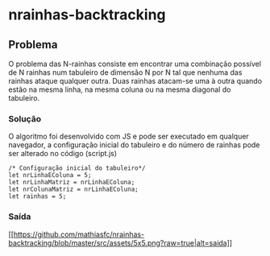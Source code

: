 # nrainhas-backtracking

## Problema

O problema das N-rainhas consiste em encontrar uma combinação possível de N rainhas num tabuleiro de dimensão N por N tal que nenhuma das rainhas ataque qualquer outra. Duas rainhas atacam-se uma à outra quando estão na mesma linha, na mesma coluna ou na mesma diagonal do tabuleiro.

### Solução

O algoritmo foi desenvolvido com JS e pode ser executado em qualquer navegador, a configuração inicial do tabuleiro e do número de rainhas pode ser alterado no código (script.js)

```
/* Configuração inicial do tabuleiro*/
let nrLinhaEColuna = 5;
let nrLinhaMatriz = nrLinhaEColuna;
let nrColunaMatriz = nrLinhaEColuna;
let rainhas = 5;
```

### Saída
[[https://github.com/mathiasfc/nrainhas-backtracking/blob/master/src/assets/5x5.png?raw=true|alt=saida]]
